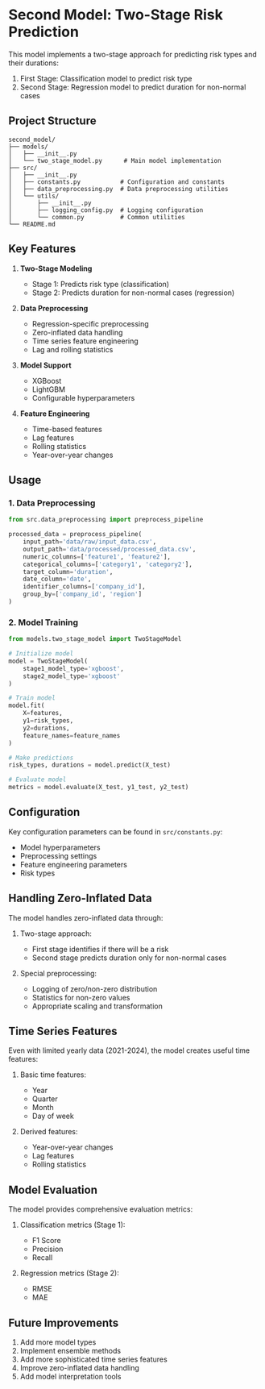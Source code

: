# Second Model: Two-Stage Risk Prediction

This model implements a two-stage approach for predicting risk types and their durations:

1. First Stage: Classification model to predict risk type
2. Second Stage: Regression model to predict duration for non-normal cases

## Project Structure

```
second_model/
├── models/
│   ├── __init__.py
│   └── two_stage_model.py      # Main model implementation
├── src/
│   ├── __init__.py
│   ├── constants.py           # Configuration and constants
│   ├── data_preprocessing.py  # Data preprocessing utilities
│   └── utils/
│       ├── __init__.py
│       ├── logging_config.py  # Logging configuration
│       └── common.py          # Common utilities
└── README.md
```

## Key Features

1. **Two-Stage Modeling**
   - Stage 1: Predicts risk type (classification)
   - Stage 2: Predicts duration for non-normal cases (regression)

2. **Data Preprocessing**
   - Regression-specific preprocessing
   - Zero-inflated data handling
   - Time series feature engineering
   - Lag and rolling statistics

3. **Model Support**
   - XGBoost
   - LightGBM
   - Configurable hyperparameters

4. **Feature Engineering**
   - Time-based features
   - Lag features
   - Rolling statistics
   - Year-over-year changes

## Usage

### 1. Data Preprocessing

```python
from src.data_preprocessing import preprocess_pipeline

processed_data = preprocess_pipeline(
    input_path='data/raw/input_data.csv',
    output_path='data/processed/processed_data.csv',
    numeric_columns=['feature1', 'feature2'],
    categorical_columns=['category1', 'category2'],
    target_column='duration',
    date_column='date',
    identifier_columns=['company_id'],
    group_by=['company_id', 'region']
)
```

### 2. Model Training

```python
from models.two_stage_model import TwoStageModel

# Initialize model
model = TwoStageModel(
    stage1_model_type='xgboost',
    stage2_model_type='xgboost'
)

# Train model
model.fit(
    X=features,
    y1=risk_types,
    y2=durations,
    feature_names=feature_names
)

# Make predictions
risk_types, durations = model.predict(X_test)

# Evaluate model
metrics = model.evaluate(X_test, y1_test, y2_test)
```
## Configuration

Key configuration parameters can be found in `src/constants.py`:

- Model hyperparameters
- Preprocessing settings
- Feature engineering parameters
- Risk types

## Handling Zero-Inflated Data

The model handles zero-inflated data through:

1. Two-stage approach:
   - First stage identifies if there will be a risk
   - Second stage predicts duration only for non-normal cases

2. Special preprocessing:
   - Logging of zero/non-zero distribution
   - Statistics for non-zero values
   - Appropriate scaling and transformation

## Time Series Features

Even with limited yearly data (2021-2024), the model creates useful time features:

1. Basic time features:
   - Year
   - Quarter
   - Month
   - Day of week

2. Derived features:
   - Year-over-year changes
   - Lag features
   - Rolling statistics

## Model Evaluation

The model provides comprehensive evaluation metrics:

1. Classification metrics (Stage 1):
   - F1 Score
   - Precision
   - Recall

2. Regression metrics (Stage 2):
   - RMSE
   - MAE

## Future Improvements

1. Add more model types
2. Implement ensemble methods
3. Add more sophisticated time series features
4. Improve zero-inflated data handling
5. Add model interpretation tools 
